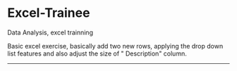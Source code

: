 # Excel-Trainee
Data Analysis, excel trainning 

Basic excel exercise, basically add two new rows, applying the drop down list features and also adjust the size of " Description" column.

--------------------------------------------------------------------------------
